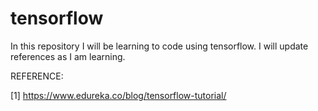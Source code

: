 # tensorflow
In this repository I will be learning to code using tensorflow.
I will update references as I am learning.

REFERENCE:

[1] https://www.edureka.co/blog/tensorflow-tutorial/
